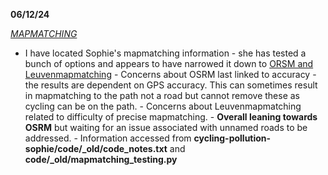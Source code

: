 **06/12/24**

<ins>*MAPMATCHING*</ins>

- I have located Sophie's mapmatching information - she has tested a bunch of options and appears to have narrowed it down to <ins>ORSM and Leuvenmapmatching</ins>
      - Concerns about OSRM last linked to accuracy - the results are dependent on GPS accuracy. This can sometimes result in mapmatching to          the path not a road but cannot remove these as cycling can be on the path.
      - Concerns about Leuvenmapmatching related to difficulty of precise mapmatching.
      - **Overall leaning towards OSRM** but waiting for an issue associated with unnamed roads to be addressed.
      - Information accessed from **cycling-pollution-sophie/code/_old/code_notes.txt** and **code/_old/mapmatching_testing.py**


